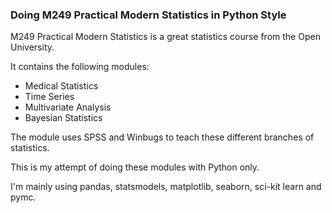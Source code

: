 ### Doing M249 Practical Modern Statistics in Python Style

M249 Practical Modern Statistics is a great statistics course from the Open University.

It contains the following modules:
- Medical Statistics
- Time Series
- Multivariate Analysis
- Bayesian Statistics

The module uses SPSS and Winbugs to teach these different branches of statistics.

This is my attempt of doing these modules  with Python only.

I'm mainly using pandas, statsmodels, matplotlib, seaborn, sci-kit learn and pymc. 
